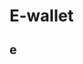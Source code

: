 # E-wallet

## e

<!-- extra features -->
<!-- Delete Card, Edit Card, Turn Card -->

<!-- För att få Godkänt ska du:

Ha gjort uppgiften med vue create
Gjort enligt spec och Figma skissen (det behöver inte vara exakt enligt design)
Det är en single page application (SPA).

FÖR VÄL GODKÄNT
Spara korten och alla nya kort som läggs till i local storage samt läsa från local storage
Det ska gå att ta bort ett kort med en bekräftelse-dialog
Fälten när ett kort läggs till ska valideras så du i fältet med kortnummer enbart kan mata in siffror och max är 16 siffror. Fältet för namn ska enbart ta bokstäver.
Validera så att du inte kan lägga till två kort med samma nummer -->

<!-- TEKNISKA KRAV -->
<!-- Local properties (data)
Inherited properties ( props )
Computed properties
Events ( Browser och Custom )
Methods
v-for ( incl. key and props in a loop )
LocalStorge ( VG )
Life Cycle Hook ( VG ) -->

<!-- camel förutom kompontent -->
<!-- grid för kortlista lås radhöjd -->